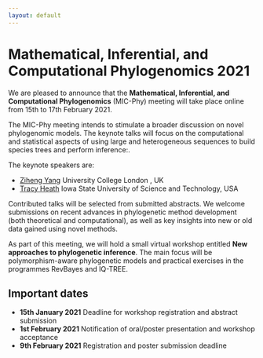 ```yaml
---
layout: default
---
```

# Mathematical, Inferential, and Computational Phylogenomics 2021

We are pleased to announce that the **Mathematical, Inferential, and Computational Phylogenomics** (MIC-Phy) meeting will take place online from 15th to 17th February 2021.

The MIC-Phy meeting intends to stimulate a broader discussion on novel phylogenomic models. The keynote talks will focus on the computational and statistical aspects of using large and heterogeneous sequences to build species trees and perform inference:.

The keynote speakers are:
* [Ziheng Yang](http://abacus.gene.ucl.ac.uk/ziheng/cv.html) University College London
, UK
* [Tracy Heath](https://www.eeob.iastate.edu/people/tracy-heath) Iowa State University of Science and Technology, USA


Contributed talks will be selected from submitted abstracts. We welcome submissions on recent advances in phylogenetic method development (both theoretical and computational), as well as key insights into new or old data gained using novel methods.

As part of this meeting, we will hold a small virtual workshop entitled **New approaches to phylogenetic inference**. The main focus will be polymorphism-aware phylogenetic models and practical exercises in the programmes RevBayes and IQ-TREE.


## Important dates

* **15th January 2021** Deadline for workshop registration and abstract submission
* **1st February 2021** Notification of oral/poster presentation and workshop acceptance
* **9th February 2021** Registration and poster submission deadline

